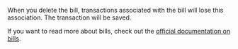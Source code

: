 When you delete the bill, transactions associated with the bill will lose this association. The transaction will be saved.

If you want to read more about bills, check out the [official documentation on bills](https://drive.google.com/open?id=1sDoxpqcmcRhNYQ1cNjtDYSsumyeQEA9d).
